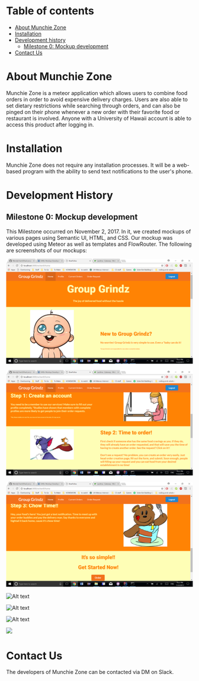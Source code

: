 # Table of contents

* [About Munchie Zone](#about-munchiezone)
* [Installation](#installation)
* [Development history](#development-history)
  * [Milestone 0: Mockup development](#milestone-0-mockup-development)
* [Contact Us](#contact-us)


# About Munchie Zone

Munchie Zone is a meteor application which allows users to combine food orders in order to avoid expensive delivery charges. Users are also able to set dietary restrictions while searching through orders, and can also be pinged on their phone whenever a new order with their favorite food or restaurant is involved. Anyone with a University of Hawaii account is able to access this product after logging in. 

# Installation

Munchie Zone does not require any installation processes. It will be a web-based program with the ability to send text notifications to the user's phone.

# Development History


## Milestone 0: Mockup development

This Milestone occurred on November 2, 2017. In it, we created mockups of various pages using Semantic UI, HTML, and CSS. Our mockup was developed using Meteor as well as templates and FlowRouter. The following are screenshots of our mockups: 

![Alt text](https://raw.githubusercontent.com/WendyChen9/final-project-mockup/master/app/public/images/home1.png)

![Alt text](https://raw.githubusercontent.com/WendyChen9/final-project-mockup/master/app/public/images/home2.png)

![Alt text](https://raw.githubusercontent.com/WendyChen9/final-project-mockup/master/app/public/images/home3.png)

![Alt text](https://github.com/awyz/final-project-mockup/blob/master/app/public/images/Profile_View_Edit_Page.png?raw=true) 

![Alt text](https://github.com/awyz/final-project-mockup/blob/master/app/public/images/Order_Page.png?raw=true)

![Alt text](https://github.com/awyz/test/blob/master/createorder.jpg)

![](images/bowfolios-cas.png)

# Contact Us

The developers of Munchie Zone can be contacted via DM on Slack.
